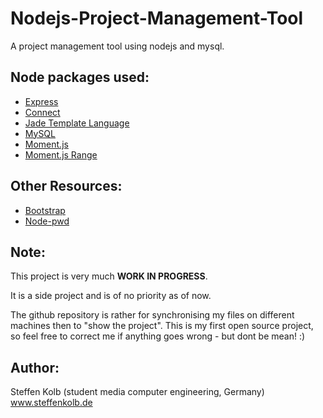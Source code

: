 # Nodejs-Project-Management-Tool

A project management tool using nodejs and mysql.

## Node packages used:
* [Express](www.expressjs.com)
* [Connect](www.senchalabs.org/connect)
* [Jade Template Language](www.jade-lang.com)
* [MySQL](www.github.com/felixge/node-mysql)
* [Moment.js](www.momentjs.com)
* [Moment.js Range](http://gf3.github.io/moment-range/)

## Other Resources:
* [Bootstrap](http://twitter.github.io/bootstrap/)
* [Node-pwd](https://github.com/visionmedia/node-pwd)

## Note:
This project is very much __WORK IN PROGRESS__.


It is a side project and is of no priority as of now.

The github repository is rather for synchronising my files on different machines then to "show the project".
This is my first open source project, so feel free to correct me if anything goes wrong - but dont be mean! :)


## Author:
Steffen Kolb (student media computer engineering, Germany)
www.steffenkolb.de
